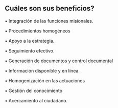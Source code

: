 ## Cuáles son sus beneficios? 

• Integración de las funciones misionales. 

• Procedimientos homogéneos 

• Apoyo a la estrategia. 

• Seguimiento efectivo. 

• Generación de documentos y control documental 

• Información disponible y en línea. 

• Homogenización en las actuaciones 

• Gestión del conocimiento 

• Acercamiento al ciudadano.



 

